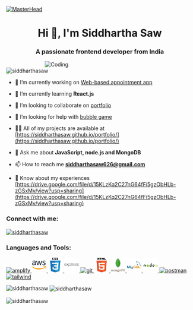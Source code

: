 [![MasterHead](https://1.bp.blogspot.com/-7A4WynwLsMw/XbBpCXG8fHI/AAAAAAAAMt4/uOa1bpLskYgrwGbllhSu2SDj_Mig8SXJQCLcBGAsYHQ/s1600/2000_600px.gif)](https://rishavchanda.io)

<h1 align="center">Hi 👋, I'm Siddhartha Saw</h1>
<h3 align="center">A passionate frontend developer from India</h3>

<img align="right" alt="Coding" width="400" src="https://media.tenor.com/GfSX-u7VGM4AAAAC/coding.gif">

<p align="left"> <img src="https://komarev.com/ghpvc/?username=siddharthasaw&label=Profile%20views&color=0e75b6&style=flat" alt="siddharthasaw" /> </p>

- 🔭 I’m currently working on [Web-based appointment app](https://github.com/aadimr/appointmentApplication-backend.git)

- 🌱 I’m currently learning **React.js**

- 👯 I’m looking to collaborate on [portfolio](https://github.com/Siddharthasaw/portfolio.git)

- 🤝 I’m looking for help with [bubble game](https://github.com/Siddharthasaw/Bubble-Game.git)

- 👨‍💻 All of my projects are available at [https://siddharthasaw.github.io/portfolio/](https://siddharthasaw.github.io/portfolio/)

- 💬 Ask me about **JavaScript, node.js and MongoDB**

- 📫 How to reach me **siddharthasaw626@gmail.com**

- 📄 Know about my experiences [https://drive.google.com/file/d/15KLzKq2C27nG64fFi5gzObHLb-zGSxMv/view?usp=sharing](https://drive.google.com/file/d/15KLzKq2C27nG64fFi5gzObHLb-zGSxMv/view?usp=sharing)

<h3 align="left">Connect with me:</h3>
<p align="left">
<a href="https://linkedin.com/in/siddharthasaw" target="blank"><img align="center" src="https://raw.githubusercontent.com/rahuldkjain/github-profile-readme-generator/master/src/images/icons/Social/linked-in-alt.svg" alt="siddharthasaw" height="30" width="40" /></a>
</p>

<h3 align="left">Languages and Tools:</h3>
<p align="left"> <a href="https://aws.amazon.com/amplify/" target="_blank" rel="noreferrer"> <img src="https://docs.amplify.aws/assets/logo-dark.svg" alt="amplify" width="40" height="40"/> </a> <a href="https://aws.amazon.com" target="_blank" rel="noreferrer"> <img src="https://raw.githubusercontent.com/devicons/devicon/master/icons/amazonwebservices/amazonwebservices-original-wordmark.svg" alt="aws" width="40" height="40"/> </a> <a href="https://www.w3schools.com/css/" target="_blank" rel="noreferrer"> <img src="https://raw.githubusercontent.com/devicons/devicon/master/icons/css3/css3-original-wordmark.svg" alt="css3" width="40" height="40"/> </a> <a href="https://expressjs.com" target="_blank" rel="noreferrer"> <img src="https://raw.githubusercontent.com/devicons/devicon/master/icons/express/express-original-wordmark.svg" alt="express" width="40" height="40"/> </a> <a href="https://git-scm.com/" target="_blank" rel="noreferrer"> <img src="https://www.vectorlogo.zone/logos/git-scm/git-scm-icon.svg" alt="git" width="40" height="40"/> </a> <a href="https://www.w3.org/html/" target="_blank" rel="noreferrer"> <img src="https://raw.githubusercontent.com/devicons/devicon/master/icons/html5/html5-original-wordmark.svg" alt="html5" width="40" height="40"/> </a> <a href="https://www.mongodb.com/" target="_blank" rel="noreferrer"> <img src="https://raw.githubusercontent.com/devicons/devicon/master/icons/mongodb/mongodb-original-wordmark.svg" alt="mongodb" width="40" height="40"/> </a> <a href="https://www.mysql.com/" target="_blank" rel="noreferrer"> <img src="https://raw.githubusercontent.com/devicons/devicon/master/icons/mysql/mysql-original-wordmark.svg" alt="mysql" width="40" height="40"/> </a> <a href="https://nodejs.org" target="_blank" rel="noreferrer"> <img src="https://raw.githubusercontent.com/devicons/devicon/master/icons/nodejs/nodejs-original-wordmark.svg" alt="nodejs" width="40" height="40"/> </a> <a href="https://postman.com" target="_blank" rel="noreferrer"> <img src="https://www.vectorlogo.zone/logos/getpostman/getpostman-icon.svg" alt="postman" width="40" height="40"/> </a> <a href="https://tailwindcss.com/" target="_blank" rel="noreferrer"> <img src="https://www.vectorlogo.zone/logos/tailwindcss/tailwindcss-icon.svg" alt="tailwind" width="40" height="40"/> </a> </p>

<p><img align="left" src="https://github-readme-stats.vercel.app/api/top-langs?username=siddharthasaw&show_icons=true&locale=en&layout=compact" alt="siddharthasaw" /></p>

<p>&nbsp;<img align="center" src="https://github-readme-stats.vercel.app/api?username=siddharthasaw&show_icons=true&locale=en" alt="siddharthasaw" /></p>

<p><img align="center" src="https://github-readme-streak-stats.herokuapp.com/?user=siddharthasaw&" alt="siddharthasaw" /></p>
